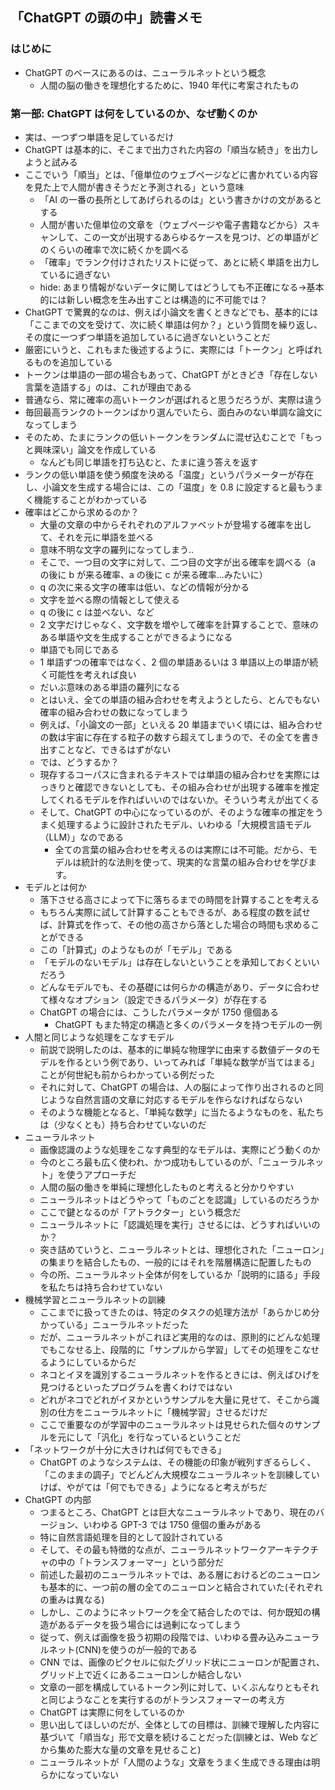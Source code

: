 ## 「ChatGPT の頭の中」読書メモ

### はじめに

- ChatGPT のベースにあるのは、ニューラルネットという概念
  - 人間の脳の働きを理想化するために、1940 年代に考案されたもの

### 第一部: ChatGPT は何をしているのか、なぜ動くのか

- 実は、一つずつ単語を足しているだけ
- ChatGPT は基本的に、そこまで出力された内容の「順当な続き」を出力しようと試みる
- ここでいう「順当」とは、「億単位のウェブページなどに書かれている内容を見た上で人間が書きそうだと予測される」という意味
  - 「AI の一番の長所としてあげられるのは」という書きかけの文があるとする
  - 人間が書いた億単位の文章を（ウェブページや電子書籍などから）スキャンして、この一文が出現するあらゆるケースを見つけ、どの単語がどのくらいの確率で次に続くかを調べる
  - 「確率」でランク付けされたリストに従って、あとに続く単語を出力しているに過ぎない
  - hide: あまり情報がないデータに関してはどうしても不正確になる->基本的には新しい概念を生み出すことは構造的に不可能では？
- ChatGPT で驚異的なのは、例えば小論文を書くときなどでも、基本的には「ここまでの文を受けて、次に続く単語は何か？」という質問を繰り返し、その度に一つずつ単語を追加しているに過ぎないということだ
- 厳密にいうと、これもまた後述するように、実際には「トークン」と呼ばれるものを追加している
- トークンは単語の一部の場合もあって、ChatGPT がときどき「存在しない言葉を造語する」のは、これが理由である
- 普通なら、常に確率の高いトークンが選ばれると思うだろうが、実際は違う
- 毎回最高ランクのトークンばかり選んでいたら、面白みのない単調な論文になってしまう
- そのため、たまにランクの低いトークンをランダムに混ぜ込むことで「もっと興味深い」論文を作成している
  - なんども同じ単語を打ち込むと、たまに違う答えを返す
- ランクの低い単語を使う頻度を決める「温度」というパラメーターが存在し、小論文を生成する場合には、この「温度」を 0.8 に設定すると最もうまく機能することがわかっている
- 確率はどこから求めるのか？
  - 大量の文章の中からそれぞれのアルファベットが登場する確率を出して、それを元に単語を並べる
  - 意味不明な文字の羅列になってしまう..
  - そこで、一つ目の文字に対して、二つ目の文字が出る確率を調べる（a の後に b が来る確率、a の後に c が来る確率...みたいに）
  - q の次に来る文字の確率は低い、などの情報が分かる
  - 文字を並べる際の情報として使える
  - q の後に c は並べない、など
  - 2 文字だけじゃなく、文字数を増やして確率を計算することで、意味のある単語や文を生成することができるようになる
  - 単語でも同じである
  - 1 単語ずつの確率ではなく、2 個の単語あるいは 3 単語以上の単語が続く可能性を考えれば良い
  - だいぶ意味のある単語の羅列になる
  - とはいえ、全ての単語の組み合わせを考えようとしたら、とんでもない確率の組み合わせの数になってしまう
  - 例えば、「小論文の一部」といえる 20 単語までいく頃には、組み合わせの数は宇宙に存在する粒子の数すら超えてしまうので、その全てを書き出すことなど、できるはずがない
  - では、どうするか？
  - 現存するコーパスに含まれるテキストでは単語の組み合わせを実際にはっきりと確認できないとしても、その組み合わせが出現する確率を推定してくれるモデルを作ればいいのではないか。そういう考えが出てくる
  - そして、ChatGPT の中心になっているのが、そのような確率の推定をうまく処理するように設計されたモデル、いわゆる「大規模言語モデル（LLM）」なのである
    - 全ての言葉の組み合わせを考えるのは実際には不可能。だから、モデルは統計的な法則を使って、現実的な言葉の組み合わせを学びます。
- モデルとは何か
  - 落下させる高さによって下に落ちるまでの時間を計算することを考える
  - もちろん実際に試して計算することもできるが、ある程度の数を試せば、計算式を作って、その他の高さから落とした場合の時間も求めることができる
  - この「計算式」のようなものが「モデル」である
  - 「モデルのないモデル」は存在しないということを承知しておくといいだろう
  - どんなモデルでも、その基礎には何らかの構造があり、データに合わせて様々なオプション（設定できるパラメータ）が存在する
  - ChatGPT の場合には、こうしたパラメータが 1750 億個ある
    - ChatGPT もまた特定の構造と多くのパラメータを持つモデルの一例
- 人間と同じような処理をこなすモデル
  - 前説で説明したのは、基本的に単純な物理学に由来する数値データのモデルを作るという例であり、いってみれば「単純な数学が当てはまる」ことが何世紀も前からわかっている例だった
  - それに対して、ChatGPT の場合は、人の脳によって作り出されるのと同じような自然言語の文章に対応するモデルを作らなければならない
  - そのような機能となると、「単純な数学」に当たるようなものを、私たちは（少なくとも）持ち合わせていないのだ
- ニューラルネット
  - 画像認識のような処理をこなす典型的なモデルは、実際にどう動くのか
  - 今のところ最も広く使われ、かつ成功もしているのが、「ニューラルネット」を使うアプローチだ
  - 人間の脳の働きを単純に理想化したものと考えると分かりやすい
  - ニューラルネットはどうやって「ものごとを認識」しているのだろうか
  - ここで鍵となるのが「アトラクター」という概念だ
  - ニューラルネットに「認識処理を実行」させるには、どうすればいいのか？
  - 突き詰めていうと、ニューラルネットとは、理想化された「ニューロン」の集まりを結合したもの、一般的にはそれを階層構造に配置したもの
  - 今の所、ニューラルネット全体が何をしているか「説明的に語る」手段を私たちは持ち合わせていない
- 機械学習とニューラルネットの訓練
  - ここまでに扱ってきたのは、特定のタスクの処理方法が「あらかじめ分かっている」ニューラルネットだった
  - だが、ニューラルネットがこれほど実用的なのは、原則的にどんな処理でもこなせる上、段階的に「サンプルから学習」してその処理をこなせるようにしているからだ
  - ネコとイヌを識別するニューラルネットを作るときには、例えばひげを見つけるといったプログラムを書くわけではない
  - どれがネコでどれがイヌかというサンプルを大量に見せて、そこから識別の仕方をニューラルネットに「機械学習」させるだけだ
  - ここで重要なのが学習中のニューラルネットは見せられた個々のサンプルを元にして「汎化」を行なっているということだ
- 「ネットワークが十分に大きければ何でもできる」
  - ChatGPT のようなシステムは、その機能の印象が戦列すぎるらしく、「このままの調子」でどんどん大規模なニューラルネットを訓練していけば、やがては「何でもできる」ようになると考えがちだ
- ChatGPT の内部
  - つまるところ、ChatGPT とは巨大なニューラルネットであり、現在のバージョン、いわゆる GPT-3 では 1750 億個の重みがある
  - 特に自然言語処理を目的として設計されている
  - そして、その最も特徴的な点が、ニューラルネットワークアーキテクチャの中の「トランスフォーマー」という部分だ
  - 前述した最初のニューラルネットでは、ある層におけるどのニューロンも基本的に、一つ前の層の全てのニューロンと結合されていた(それぞれの重みは異なる)
  - しかし、このようにネットワークを全て結合したのでは、何か既知の構造があるデータを扱う場合には過剰になってしまう
  - 従って、例えば画像を扱う初期の段階では、いわゆる畳み込みニューラルネット(CNN)を使うのが一般的である
  - CNN では、画像のピクセルに似たグリッド状にニューロンが配置され、グリッド上で近くにあるニューロンしか結合しない
  - 文章の一部を構成しているトークン列に対して、いくぶんなりともそれと同じようなことを実行するのがトランスフォーマーの考え方
  - ChatGPT は実際に何をしているのか
  - 思い出してほしいのだが、全体としての目標は、訓練で理解した内容に基づいて「順当な」形で文章を続けることだった(訓練とは、Web などから集めた膨大な量の文章を見せること)
  - ニューラルネットが「人間のような」文章をうまく生成できる理由は明らかになっていない
